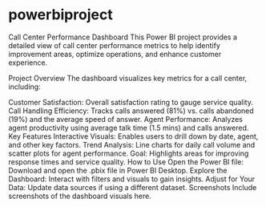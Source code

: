 # powerbiproject
Call Center Performance Dashboard
This Power BI project provides a detailed view of call center performance metrics to help identify improvement areas, optimize operations, and enhance customer experience.

Project Overview
The dashboard visualizes key metrics for a call center, including:

Customer Satisfaction: Overall satisfaction rating to gauge service quality.
Call Handling Efficiency: Tracks calls answered (81%) vs. calls abandoned (19%) and the average speed of answer.
Agent Performance: Analyzes agent productivity using average talk time (1.5 mins) and calls answered.
Key Features
Interactive Visuals: Enables users to drill down by date, agent, and other key factors.
Trend Analysis: Line charts for daily call volume and scatter plots for agent performance.
Goal: Highlights areas for improving response times and service quality.
How to Use
Open the Power BI file: Download and open the .pbix file in Power BI Desktop.
Explore the Dashboard: Interact with filters and visuals to gain insights.
Adjust for Your Data: Update data sources if using a different dataset.
Screenshots
Include screenshots of the dashboard visuals here.
